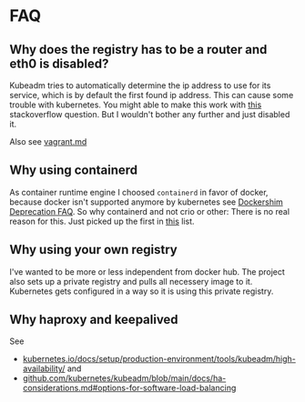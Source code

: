 # FAQ

## Why does the registry has to be a router and eth0 is disabled?

Kubeadm tries to automatically determine the ip address to use for its service,
which is by default the first found ip address.
This can cause some trouble with kubernetes.
You might able to make this work with [this](https://stackoverflow.com/questions/54722289/kubernetes-internet-access-with-two-network-interfaces) stackoverflow question.
But I wouldn't bother any further and just disabled it.

Also see [vagrant.md](vagrant.md)


## Why using containerd

As container runtime engine I choosed `containerd` in favor of docker,
because docker isn't supported anymore by kubernetes see [Dockershim Deprecation FAQ](https://kubernetes.io/blog/2020/12/02/dockershim-faq/).
So why containerd and not crio or other: There is no real reason for this.
Just picked up the first in [this](https://kubernetes.io/blog/2020/12/02/dockershim-faq/#are-there-examples-of-folks-using-other-runtimes-in-production-today) list.

## Why using your own registry

I've wanted to be more or less independent from docker hub.
The project also sets up a private registry and pulls all necessery image to it.
Kubernetes gets configured in a way so it is using this private registry.

## Why haproxy and keepalived

See 
* [kubernetes.io/docs/setup/production-environment/tools/kubeadm/high-availability/](https://kubernetes.io/docs/setup/production-environment/tools/kubeadm/high-availability/) and 
* [github.com/kubernetes/kubeadm/blob/main/docs/ha-considerations.md#options-for-software-load-balancing](https://github.com/kubernetes/kubeadm/blob/main/docs/ha-considerations.md#options-for-software-load-balancing)
